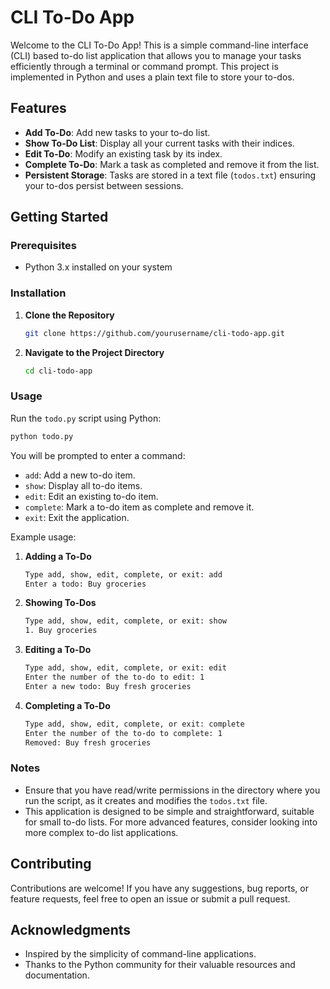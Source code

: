 # CLI To-Do App

Welcome to the CLI To-Do App! This is a simple command-line interface (CLI) based to-do list application that allows you to manage your tasks efficiently through a terminal or command prompt. This project is implemented in Python and uses a plain text file to store your to-dos.

## Features

- **Add To-Do**: Add new tasks to your to-do list.
- **Show To-Do List**: Display all your current tasks with their indices.
- **Edit To-Do**: Modify an existing task by its index.
- **Complete To-Do**: Mark a task as completed and remove it from the list.
- **Persistent Storage**: Tasks are stored in a text file (`todos.txt`) ensuring your to-dos persist between sessions.

## Getting Started

### Prerequisites

- Python 3.x installed on your system

### Installation

1. **Clone the Repository**
    ```sh
    git clone https://github.com/yourusername/cli-todo-app.git
    ```
2. **Navigate to the Project Directory**
    ```sh
    cd cli-todo-app
    ```

### Usage

Run the `todo.py` script using Python:

```sh
python todo.py
```

You will be prompted to enter a command:
- `add`: Add a new to-do item.
- `show`: Display all to-do items.
- `edit`: Edit an existing to-do item.
- `complete`: Mark a to-do item as complete and remove it.
- `exit`: Exit the application.

Example usage:

1. **Adding a To-Do**
    ```sh
    Type add, show, edit, complete, or exit: add
    Enter a todo: Buy groceries
    ```

2. **Showing To-Dos**
    ```sh
    Type add, show, edit, complete, or exit: show
    1. Buy groceries
    ```

3. **Editing a To-Do**
    ```sh
    Type add, show, edit, complete, or exit: edit
    Enter the number of the to-do to edit: 1
    Enter a new todo: Buy fresh groceries
    ```

4. **Completing a To-Do**
    ```sh
    Type add, show, edit, complete, or exit: complete
    Enter the number of the to-do to complete: 1
    Removed: Buy fresh groceries
    ```

### Notes

- Ensure that you have read/write permissions in the directory where you run the script, as it creates and modifies the `todos.txt` file.
- This application is designed to be simple and straightforward, suitable for small to-do lists. For more advanced features, consider looking into more complex to-do list applications.

## Contributing

Contributions are welcome! If you have any suggestions, bug reports, or feature requests, feel free to open an issue or submit a pull request.

## Acknowledgments

- Inspired by the simplicity of command-line applications.
- Thanks to the Python community for their valuable resources and documentation.

